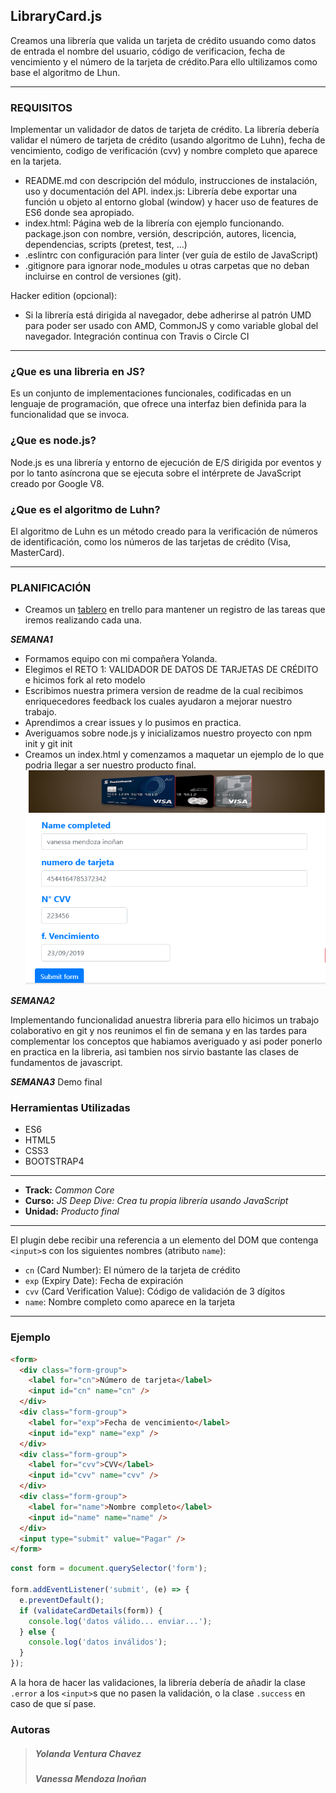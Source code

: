 ## LibraryCard.js

Creamos una librería que valida un tarjeta de crédito usuando como datos de entrada el nombre del usuario, código de verificacion, fecha de vencimiento y el número de la tarjeta de crédito.Para ello ultilizamos como base el algoritmo de Lhun.
___

### REQUISITOS
Implementar un validador de datos de tarjeta de crédito. La librería debería validar el número de tarjeta de crédito (usando algoritmo de Luhn), fecha de vencimiento, codigo de verificación (cvv) y nombre completo que aparece en la tarjeta.

+ README.md con descripción del módulo, instrucciones de instalación, uso y documentación del API.
index.js: Librería debe exportar una función u objeto al entorno global (window) y hacer uso de features de ES6 donde sea apropiado.
+ index.html: Página web de la librería con ejemplo funcionando.
package.json con nombre, versión, descripción, autores, licencia, dependencias, scripts (pretest, test, ...)
+ .eslintrc con configuración para linter (ver guía de estilo de JavaScript)
+ .gitignore para ignorar node_modules u otras carpetas que no deban incluirse en control de versiones (git).

Hacker edition (opcional):

+ Si la librería está dirigida al navegador, debe adherirse al patrón UMD para poder ser usado con AMD, CommonJS y como variable global del navegador.
Integración continua con Travis o Circle CI

___

### ¿Que es una libreria en JS?
Es un conjunto de implementaciones funcionales, codificadas en un lenguaje de programación, que ofrece una interfaz bien definida para la funcionalidad que se invoca.

### ¿Que es node.js?
Node.js es una librería y entorno de ejecución de E/S dirigida por eventos y por lo tanto asíncrona que se ejecuta sobre el intérprete de JavaScript creado por Google V8.

### ¿Que es el algoritmo de Luhn?
El algoritmo de Luhn es un método creado para la verificación de números de identificación, como los números de las tarjetas de crédito (Visa, MasterCard).

___

### PLANIFICACIÓN

+ Creamos un [tablero][trello] en trello para mantener un registro de las tareas que iremos realizando cada una.

 ___**SEMANA1**___

  + Formamos equipo con mi compañera Yolanda.
  + Elegimos el RETO 1: VALIDADOR DE DATOS DE TARJETAS DE CRÉDITO e hicimos fork al reto modelo
  + Escribimos nuestra primera version de readme de la cual recibimos enriquecedores feedback los cuales ayudaron a mejorar nuestro         trabajo.
  + Aprendimos a crear issues y lo pusimos en practica.
  + Averiguamos sobre node.js y inicializamos nuestro proyecto con npm init y git init
  + Creamos un index.html y comenzamos a maquetar un ejemplo de lo que podria llegar a ser nuestro producto final.
    ![planes](public/assets/images/1.png)

  ___**SEMANA2**___

  Implementando funcionalidad anuestra libreria para ello hicimos un trabajo colaborativo en git y nos reunimos el fin de semana y en     las tardes para complementar los conceptos que habiamos averiguado y asi poder ponerlo en practica en la libreria, asi tambien nos       sirvio bastante las clases de fundamentos de javascript.

  ___**SEMANA3**___
   Demo final


### Herramientas Utilizadas

+ ES6
+ HTML5
+ CSS3
+ BOOTSTRAP4
___


[trello]: https://trello.com/b/jyHMZGsC/plan-de-accion-libreria-validar-tarjeta
* **Track:** _Common Core_
* **Curso:** _JS Deep Dive: Crea tu propia librería usando JavaScript_
* **Unidad:** _Producto final_

***

El plugin debe recibir una referencia a un elemento del DOM que contenga
`<input>`s con los siguientes nombres (atributo `name`):

* `cn` (Card Number): El número de la tarjeta de crédito
* `exp` (Expiry Date): Fecha de expiración
* `cvv` (Card Verification Value): Código de validación de 3 dígitos
* `name`: Nombre completo como aparece en la tarjeta

___

### Ejemplo

```html
<form>
  <div class="form-group">
    <label for="cn">Número de tarjeta</label>
    <input id="cn" name="cn" />
  </div>
  <div class="form-group">
    <label for="exp">Fecha de vencimiento</label>
    <input id="exp" name="exp" />
  </div>
  <div class="form-group">
    <label for="cvv">CVV</label>
    <input id="cvv" name="cvv" />
  </div>
  <div class="form-group">
    <label for="name">Nombre completo</label>
    <input id="name" name="name" />
  </div>
  <input type="submit" value="Pagar" />
</form>
```

```js
const form = document.querySelector('form');

form.addEventListener('submit', (e) => {
  e.preventDefault();
  if (validateCardDetails(form)) {
    console.log('datos válido... enviar...');
  } else {
    console.log('datos inválidos');
  }
});
```

A la hora de hacer las validaciones, la librería debería de añadir la clase
`.error` a los `<input>`s que no pasen la validación, o la clase `.success`
en caso de que sí pase.

### **Autoras**

>##### Yolanda Ventura Chavez
>##### Vanessa Mendoza Inoñan

